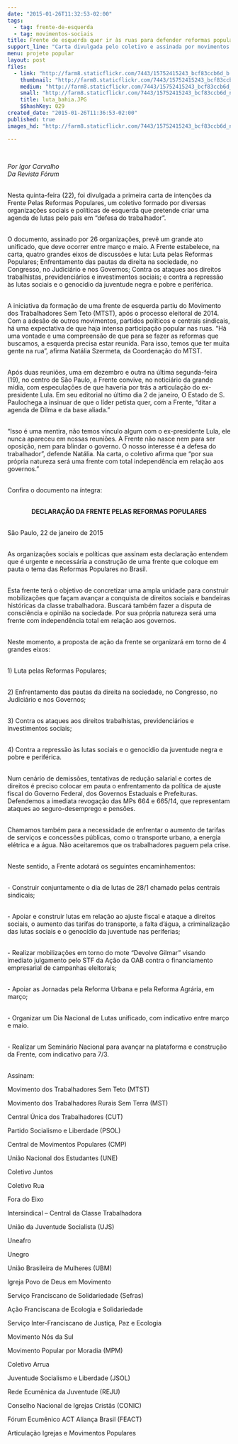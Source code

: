 ```yaml
---
date: "2015-01-26T11:32:53-02:00"
tags:
  - tag: frente-de-esquerda
  - tag: movimentos-sociais
title: Frente de esquerda quer ir às ruas para defender reformas populares e direitos
support_line: "Carta divulgada pelo coletivo e assinada por movimentos sociais, centrais sindicais e partidos de esquerda rechaça especulações sobre vínculo com o ex-presidente Lula."
menu: projeto popular
layout: post
files:
  - link: "http://farm8.staticflickr.com/7443/15752415243_bcf83ccb6d_b.jpg"
    thumbnail: "http://farm8.staticflickr.com/7443/15752415243_bcf83ccb6d_t.jpg"
    medium: "http://farm8.staticflickr.com/7443/15752415243_bcf83ccb6d_z.jpg"
    small: "http://farm8.staticflickr.com/7443/15752415243_bcf83ccb6d_n.jpg"
    title: luta_bahia.JPG
    $$hashKey: 029
created_date: "2015-01-26T11:36:53-02:00"
published: true
images_hd: "http://farm8.staticflickr.com/7443/15752415243_bcf83ccb6d_n.jpg"

---
```

<p>&nbsp;</p>

<p><em>Por Igor Carvalho<br />
Da Revista F&oacute;rum</em></p>

<p><br />
Nesta quinta-feira (22), foi divulgada a primeira carta de inten&ccedil;&otilde;es da Frente Pelas Reformas Populares, um coletivo formado por diversas organiza&ccedil;&otilde;es sociais e pol&iacute;ticas de esquerda que pretende criar uma agenda de lutas pelo pa&iacute;s em &ldquo;defesa do trabalhador&rdquo;.</p>

<p><br />
O documento, assinado por 26 organiza&ccedil;&otilde;es, prev&ecirc; um grande ato unificado, que deve ocorrer entre mar&ccedil;o e maio. A Frente estabelece, na carta, quatro grandes eixos de discuss&otilde;es e luta: Luta pelas Reformas Populares; Enfrentamento das pautas da direita na sociedade, no Congresso, no Judici&aacute;rio e nos Governos; Contra os ataques aos direitos trabalhistas, previdenci&aacute;rios e investimentos sociais; e contra a repress&atilde;o &agrave;s lutas sociais e o genoc&iacute;dio da juventude negra e pobre e perif&eacute;rica.</p>

<p><br />
A iniciativa da forma&ccedil;&atilde;o de uma frente de esquerda partiu do Movimento dos Trabalhadores Sem Teto (MTST), ap&oacute;s o processo eleitoral de 2014. Com a ades&atilde;o de outros movimentos, partidos pol&iacute;ticos e centrais sindicais, h&aacute; uma expectativa de que haja intensa participa&ccedil;&atilde;o popular nas ruas. &ldquo;H&aacute; uma vontade e uma compreens&atilde;o de que para se fazer as reformas que buscamos, a esquerda precisa estar reunida. Para isso, temos que ter muita gente na rua&rdquo;, afirma Nat&aacute;lia Szermeta, da Coordena&ccedil;&atilde;o do MTST.</p>

<p><br />
Ap&oacute;s duas reuni&otilde;es, uma em dezembro e outra na &uacute;ltima segunda-feira (19), no centro de S&atilde;o Paulo, a Frente convive, no notici&aacute;rio da grande m&iacute;dia, com especula&ccedil;&otilde;es de que haveria por tr&aacute;s a articula&ccedil;&atilde;o do ex-presidente Lula. Em seu editorial no &uacute;ltimo dia 2 de janeiro,&nbsp;O Estado de S. Paulochega a insinuar de que o l&iacute;der petista quer, com a Frente, &ldquo;ditar a agenda de Dilma e da base aliada.&rdquo;</p>

<p><br />
&ldquo;Isso &eacute; uma mentira, n&atilde;o temos v&iacute;nculo algum com o ex-presidente Lula, ele nunca apareceu em nossas reuni&otilde;es. A Frente n&atilde;o nasce nem para ser oposi&ccedil;&atilde;o, nem para blindar o governo. O nosso interesse &eacute; a defesa do trabalhador&rdquo;, defende Nat&aacute;lia. Na carta, o coletivo afirma que &ldquo;por sua pr&oacute;pria natureza ser&aacute; uma frente com total independ&ecirc;ncia em rela&ccedil;&atilde;o aos governos.&rdquo;</p>

<p><br />
Confira o documento na &iacute;ntegra:</p>

<p style="text-align: center;"><br />
<strong>DECLARA&Ccedil;&Atilde;O DA FRENTE PELAS REFORMAS POPULARES</strong></p>

<p><br />
S&atilde;o Paulo, 22 de janeiro de 2015</p>

<p><br />
As organiza&ccedil;&otilde;es sociais e pol&iacute;ticas que assinam esta declara&ccedil;&atilde;o entendem que &eacute; urgente e necess&aacute;ria a constru&ccedil;&atilde;o de uma frente que coloque em pauta o tema das Reformas Populares no Brasil.</p>

<p><br />
Esta frente ter&aacute; o objetivo de concretizar uma ampla unidade para construir mobiliza&ccedil;&otilde;es que fa&ccedil;am avan&ccedil;ar a conquista de direitos sociais e bandeiras hist&oacute;ricas da classe trabalhadora. Buscar&aacute; tamb&eacute;m fazer a disputa de consci&ecirc;ncia e opini&atilde;o na sociedade. Por sua pr&oacute;pria natureza ser&aacute; uma frente com independ&ecirc;ncia total em rela&ccedil;&atilde;o aos governos.</p>

<p><br />
Neste momento, a proposta de a&ccedil;&atilde;o da frente se organizar&aacute; em torno de 4 grandes eixos:</p>

<p><br />
1) Luta pelas Reformas Populares;</p>

<p><br />
2) Enfrentamento das pautas da direita na sociedade, no Congresso, no Judici&aacute;rio e nos Governos;</p>

<p><br />
3) Contra os ataques aos direitos trabalhistas, previdenci&aacute;rios e investimentos sociais;</p>

<p><br />
4) Contra a repress&atilde;o &agrave;s lutas sociais e o genoc&iacute;dio da juventude negra e pobre e perif&eacute;rica.</p>

<p><br />
Num cen&aacute;rio de demiss&otilde;es, tentativas de redu&ccedil;&atilde;o salarial e cortes de direitos &eacute; preciso colocar em pauta o enfrentamento da pol&iacute;tica de ajuste fiscal do Governo Federal, dos Governos Estaduais e Prefeituras. Defendemos a imediata revoga&ccedil;&atilde;o das MPs 664 e 665/14, que representam ataques ao seguro-desemprego e pens&otilde;es.</p>

<p><br />
Chamamos tamb&eacute;m para a necessidade de enfrentar o aumento de tarifas de servi&ccedil;os e concess&otilde;es p&uacute;blicas, como o transporte urbano, a energia el&eacute;trica e a &aacute;gua. N&atilde;o aceitaremos que os trabalhadores paguem pela crise.</p>

<p><br />
Neste sentido,&nbsp;a&nbsp;Frente adotar&aacute; os seguintes encaminhamentos:</p>

<p><br />
- Construir conjuntamente o dia de lutas de 28/1 chamado pelas centrais sindicais;</p>

<p><br />
- Apoiar e construir lutas em rela&ccedil;&atilde;o ao ajuste fiscal e ataque a direitos sociais, o aumento das tarifas do transporte, a falta d&rsquo;&aacute;gua, a criminaliza&ccedil;&atilde;o das lutas sociais e o genoc&iacute;dio da juventude nas periferias;</p>

<p><br />
- Realizar mobiliza&ccedil;&otilde;es em torno do mote &ldquo;Devolve Gilmar&rdquo; visando imediato julgamento pelo STF da A&ccedil;&atilde;o da OAB contra o financiamento empresarial de campanhas eleitorais;</p>

<p><br />
- Apoiar as Jornadas pela Reforma Urbana e pela Reforma Agr&aacute;ria, em mar&ccedil;o;</p>

<p><br />
- Organizar um Dia Nacional de Lutas unificado, com indicativo entre mar&ccedil;o e maio.</p>

<p><br />
- Realizar um Semin&aacute;rio Nacional para avan&ccedil;ar na plataforma e constru&ccedil;&atilde;o da Frente, com indicativo para 7/3.</p>

<p><br />
Assinam:</p>

<p>Movimento dos Trabalhadores Sem Teto (MTST)</p>

<p>Movimento dos Trabalhadores Rurais Sem Terra (MST)</p>

<p>Central &Uacute;nica dos Trabalhadores (CUT)</p>

<p>Partido Socialismo e Liberdade (PSOL)</p>

<p>Central de Movimentos Populares (CMP)</p>

<p>Uni&atilde;o Nacional dos Estudantes (UNE)</p>

<p>Coletivo Juntos</p>

<p>Coletivo Rua</p>

<p>Fora do Eixo</p>

<p>Intersindical &ndash; Central da Classe Trabalhadora</p>

<p>Uni&atilde;o da Juventude Socialista (UJS)</p>

<p>Uneafro</p>

<p>Unegro</p>

<p>Uni&atilde;o Brasileira de Mulheres (UBM)</p>

<p>Igreja Povo de Deus em Movimento</p>

<p>Servi&ccedil;o Franciscano de Solidariedade (Sefras)</p>

<p>A&ccedil;&atilde;o Franciscana de Ecologia e Solidariedade</p>

<p>Servi&ccedil;o Inter-Franciscano de Justi&ccedil;a, Paz e Ecologia</p>

<p>Movimento N&oacute;s da Sul</p>

<p>Movimento Popular por Moradia (MPM)</p>

<p>Coletivo Arrua</p>

<p>Juventude Socialismo e Liberdade (JSOL)</p>

<p>Rede Ecum&ecirc;nica da Juventude (REJU)</p>

<p>Conselho Nacional de Igrejas Crist&atilde;s (CONIC)</p>

<p>F&oacute;rum Ecum&ecirc;nico ACT Alian&ccedil;a Brasil (FEACT)</p>

<p>Articula&ccedil;&atilde;o Igrejas e Movimentos Populares</p>
